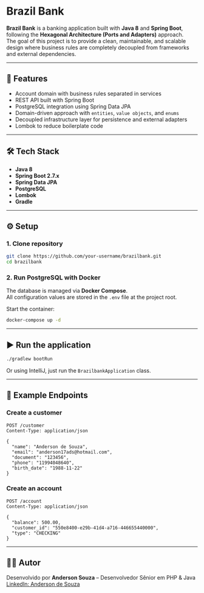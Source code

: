 # Brazil Bank

**Brazil Bank** is a banking application built with **Java 8** and **Spring Boot**, following the **Hexagonal Architecture (Ports and Adapters)** approach.  
The goal of this project is to provide a clean, maintainable, and scalable design where business rules are completely decoupled from frameworks and external dependencies.

---

## 🚀 Features
- Account domain with business rules separated in services
- REST API built with Spring Boot
- PostgreSQL integration using Spring Data JPA
- Domain-driven approach with `entities`, `value objects`, and `enums`
- Decoupled infrastructure layer for persistence and external adapters
- Lombok to reduce boilerplate code

---

## 🛠 Tech Stack
- **Java 8**
- **Spring Boot 2.7.x**
- **Spring Data JPA**
- **PostgreSQL**
- **Lombok**
- **Gradle**

---

## ⚙️ Setup

### 1. Clone repository
```bash
git clone https://github.com/your-username/brazilbank.git
cd brazilbank
```

### 2. Run PostgreSQL with Docker
The database is managed via **Docker Compose**.  
All configuration values are stored in the `.env` file at the project root.

Start the container:
```bash
docker-compose up -d
```

---

## ▶️ Run the application

```bash
./gradlew bootRun
```

Or using IntelliJ, just run the `BrazilbankApplication` class.

---

## 📌 Example Endpoints

### Create a customer
```http
POST /customer
Content-Type: application/json

{
  "name": "Anderson de Souza",
  "email": "anderson17ads@hotmail.com",
  "document": "123456",
  "phone": "11994048640",
  "birth_date": "1988-11-22"
}
```
### Create an account
```http
POST /account
Content-Type: application/json

{
  "balance": 500.00,
  "customer_id": "550e8400-e29b-41d4-a716-446655440000",
  "type": "CHECKING"
}
```

---

## 🧑‍💻 Autor
Desenvolvido por **Anderson Souza** – Desenvolvedor Sênior em PHP & Java  
[LinkedIn: Anderson de Souza](https://www.linkedin.com/in/anderson-de-souza-9a6a2339/)
 
